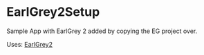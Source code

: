 # EarlGrey2Setup
Sample App with EarlGrey 2 added by copying the EG project over.

Uses:
[EarlGrey2](https://github.com/google/EarlGrey/tree/earlgrey2)
